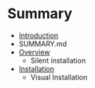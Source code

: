 # Summary

* [Introduction](introduction.md)
* SUMMARY.md
* [Overview](overview.md)
   * Silent installation
* [Installation](installation.md)
   * Visual Installation

